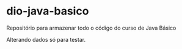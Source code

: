 # dio-java-basico
Repositório para armazenar todo o código do curso de Java Básico

Alterando dados só para testar.
